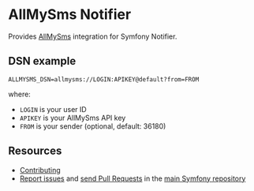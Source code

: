 AllMySms Notifier
=================

Provides [AllMySms](https://www.allmysms.com/) integration for Symfony Notifier.

DSN example
-----------

```
ALLMYSMS_DSN=allmysms://LOGIN:APIKEY@default?from=FROM
```

where:
- `LOGIN` is your user ID
- `APIKEY` is your AllMySms API key
- `FROM` is your sender (optional, default: 36180)

Resources
---------

  * [Contributing](https://symfony.com/doc/current/contributing/index.html)
  * [Report issues](https://github.com/symfony/symfony/issues) and
    [send Pull Requests](https://github.com/symfony/symfony/pulls)
    in the [main Symfony repository](https://github.com/symfony/symfony)
